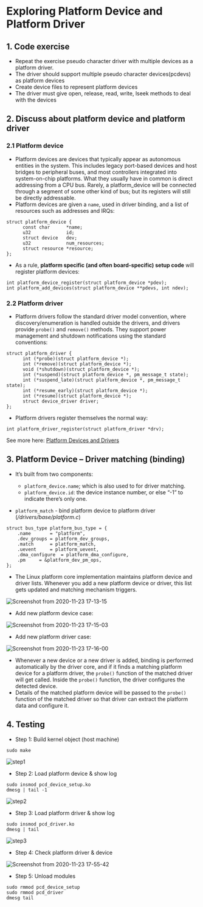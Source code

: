 <h1> Exploring Platform Device and Platform Driver </h1>

## 1. Code exercise
- Repeat the exercise pseudo character driver with multiple devices as a platform driver.
- The driver should support multiple pseudo character devices(pcdevs) as platform devices
- Create device files to represent platform devices
- The driver must give open, release, read, write, lseek methods to deal with the devices

## 2. Discuss about platform device and platform driver
### 2.1 Platform device
- Platform devices are devices that typically appear as autonomous entities in the system. This includes legacy port-based devices and host bridges to peripheral buses, and most controllers integrated into system-on-chip platforms. What they usually have in common is direct addressing from a CPU bus. Rarely, a platform_device will be connected through a segment of some other kind of bus; but its registers will still be directly addressable.
- Platform devices are given a `name`, used in driver binding, and a list of resources such as addresses and IRQs:

```
struct platform_device {
      const char      *name;
      u32             id;
      struct device   dev;
      u32             num_resources;
      struct resource *resource;
};
```
- As a rule, **platform specific (and often board-specific) setup code** will register platform devices:
```
int platform_device_register(struct platform_device *pdev);
int platform_add_devices(struct platform_device **pdevs, int ndev);
```

### 2.2 Platform driver

- Platform drivers follow the standard driver model convention, where discovery/enumeration is handled outside the drivers, and drivers provide `probe()` and `remove()` methods. They support power management and shutdown notifications using the standard conventions:

```
struct platform_driver {
      int (*probe)(struct platform_device *);
      int (*remove)(struct platform_device *);
      void (*shutdown)(struct platform_device *);
      int (*suspend)(struct platform_device *, pm_message_t state);
      int (*suspend_late)(struct platform_device *, pm_message_t state);
      int (*resume_early)(struct platform_device *);
      int (*resume)(struct platform_device *);
      struct device_driver driver;
};
```

- Platform drivers register themselves the normal way:
```
int platform_driver_register(struct platform_driver *drv);
```
See more here: [Platform Devices and Drivers](https://www.kernel.org/doc/html/latest/driver-api/driver-model/platform.html)

## 3. Platform Device – Driver matching (binding)
- It’s built from two components:
    + `platform_device.name`; which is also used to for driver matching.
    + `platform_device.id`: the device instance number, or else “-1” to indicate there’s only one.

- `platform_match` - bind platform device to platform driver (*/drivers/base/platform.c*)
```
struct bus_type platform_bus_type = {
	.name		= "platform",
	.dev_groups	= platform_dev_groups,
	.match		= platform_match,
	.uevent		= platform_uevent,
	.dma_configure	= platform_dma_configure,
	.pm		= &platform_dev_pm_ops,
};
```
- The Linux platform core implementation maintains platform device and driver lists. Whenever you add a new platform device or driver, this list gets updated and matching mechanism triggers.

![Screenshot from 2020-11-23 17-13-15](https://user-images.githubusercontent.com/32474027/99940321-454af880-2daf-11eb-9f38-80eee04cb6ff.png)

- Add new platform device case:

![Screenshot from 2020-11-23 17-15-03](https://user-images.githubusercontent.com/32474027/99940424-79beb480-2daf-11eb-8469-418bc4be395b.png)

- Add new platform driver case:

![Screenshot from 2020-11-23 17-16-00](https://user-images.githubusercontent.com/32474027/99941404-51d05080-2db1-11eb-87bb-53d3bdef734e.png)

- Whenever a new device or a new driver is added, binding is performed automatically by the driver core, and if it finds a matching platform device for a platform driver, the `probe()` function of the matched driver will get called. Inside the `probe()` function, the driver configures the detected device. 
- Details of the matched platform device will be passed to the `probe()` function of the matched driver so that driver can extract the platform data and configure it.

## 4. Testing
- Step 1: Build kernel object (host machine)
```shell
sudo make
```
![step1](https://user-images.githubusercontent.com/32474027/99943026-f94e8280-2db3-11eb-8447-eeeb434cbf97.png)

- Step 2: Load platform device & show log
```shell
sudo insmod pcd_device_setup.ko
dmesg | tail -1
```
![step2](https://user-images.githubusercontent.com/32474027/99943108-1f742280-2db4-11eb-9274-5e1bea17f669.png)

- Step 3: Load platform driver & show log
```shell
sudo insmod pcd_driver.ko
dmesg | tail
```
![step3](https://user-images.githubusercontent.com/32474027/99943215-47638600-2db4-11eb-81ad-5a846ac9f0df.png)

- Step 4: Check platform driver & device

![Screenshot from 2020-11-23 17-55-42](https://user-images.githubusercontent.com/32474027/99943846-4ed75f00-2db5-11eb-91a3-265eb2112403.png)

- Step 5: Unload modules
```shell
sudo rmmod pcd_device_setup
sudo rmmod pcd_driver
dmesg tail
```
